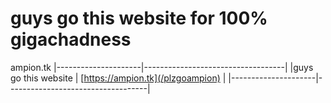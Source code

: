 # guys go this website for 100% gigachadness
 ampion.tk
|---------------------|-----------------------------------|
|guys go this website | [https://ampion.tk](/plzgoampion) |
|---------------------|-----------------------------------|

